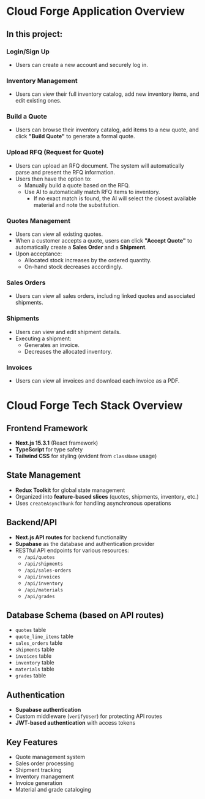 # Cloud Forge Application Overview

## In this project:

### Login/Sign Up
- Users can create a new account and securely log in.

### Inventory Management
- Users can view their full inventory catalog, add new inventory items, and edit existing ones.

### Build a Quote
- Users can browse their inventory catalog, add items to a new quote, and click **"Build Quote"** to generate a formal quote.

### Upload RFQ (Request for Quote)
- Users can upload an RFQ document. The system will automatically parse and present the RFQ information.
- Users then have the option to:
  - Manually build a quote based on the RFQ.
  - Use AI to automatically match RFQ items to inventory.
    - If no exact match is found, the AI will select the closest available material and note the substitution.

### Quotes Management
- Users can view all existing quotes.
- When a customer accepts a quote, users can click **"Accept Quote"** to automatically create a **Sales Order** and a **Shipment**.
- Upon acceptance:
  - Allocated stock increases by the ordered quantity.
  - On-hand stock decreases accordingly.

### Sales Orders
- Users can view all sales orders, including linked quotes and associated shipments.

### Shipments
- Users can view and edit shipment details.
- Executing a shipment:
  - Generates an invoice.
  - Decreases the allocated inventory.

### Invoices
- Users can view all invoices and download each invoice as a PDF.

# Cloud Forge Tech Stack Overview

## Frontend Framework
- **Next.js 15.3.1** (React framework)
- **TypeScript** for type safety
- **Tailwind CSS** for styling (evident from `className` usage)

## State Management
- **Redux Toolkit** for global state management
- Organized into **feature-based slices** (quotes, shipments, inventory, etc.)
- Uses `createAsyncThunk` for handling asynchronous operations

## Backend/API
- **Next.js API routes** for backend functionality
- **Supabase** as the database and authentication provider
- RESTful API endpoints for various resources:
  - `/api/quotes`
  - `/api/shipments`
  - `/api/sales-orders`
  - `/api/invoices`
  - `/api/inventory`
  - `/api/materials`
  - `/api/grades`

## Database Schema (based on API routes)
- `quotes` table
- `quote_line_items` table
- `sales_orders` table
- `shipments` table
- `invoices` table
- `inventory` table
- `materials` table
- `grades` table

## Authentication
- **Supabase authentication**
- Custom middleware (`verifyUser`) for protecting API routes
- **JWT-based authentication** with access tokens

## Key Features
- Quote management system
- Sales order processing
- Shipment tracking
- Inventory management
- Invoice generation
- Material and grade cataloging


